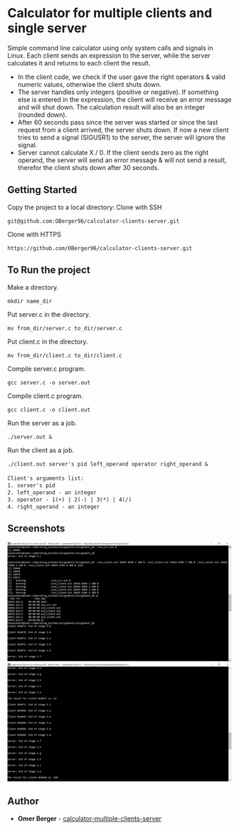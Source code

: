 # Calculator for multiple clients and single server
Simple command line calculator using only system calls and signals in Linux. Each client sends an expression to the server, while the server calculates it and returns to each client the result.
* In the client code, we check if the user gave the right operators & valid numeric values, otherwise the client shuts down.
* The server handles only integers (positive or negative). If something else is entered in the expression, the client will receive an error message and will shut down. The calculation result will also be an integer (rounded down).
* After 60 seconds pass since the server was started or since the last request from a client arrived, the server shuts down. If now a new client tries to send a signal (SIGUSR1) to the server, the server will ignore the signal.
* Server cannot calculate X / 0. If the client sends zero as the right operand, the server will send an error message & will not send a result, therefor the client shuts down after 30 seconds.


## Getting Started
Copy the project to a local directory:
Clone with SSH 
```
git@github.com:OBerger96/calculator-clients-server.git
```
Clone with HTTPS
```
https://github.com/OBerger96/calculator-clients-server.git
```

## To Run the project
Make a directory.
```
mkdir name_dir
```
Put server.c in the directory.
```
mv from_dir/server.c to_dir/server.c
```
Put client.c in the directory.
```
mv from_dir/client.c to_dir/client.c
```
Compile server.c program.
```
gcc server.c -o server.out
```
Compile client.c program.
```
gcc client.c -o client.out
```
Run the server as a job.
```
./server.out &
```
Run the client as a job.
```
./client.out server's pid left_operand operator right_operand &

Client's arguments list:
1. server's pid
2. left_operand - an integer
3. operator - 1(+) | 2(-) | 3(*) | 4(/)
4. right_operand - an integer
```

## Screenshots
![screenshot](https://github.com/OBerger96/calculator-clients-server/blob/master/images/calculator-clients-server0.jpeg)
![screenshot](https://github.com/OBerger96/calculator-clients-server/blob/master/images/calculator-clients-server1.jpeg)

## Author
* **Omer Berger** - [calculator-multiple-clients-server](https://github.com/OBerger96/calculator-multiple-clients-server)
